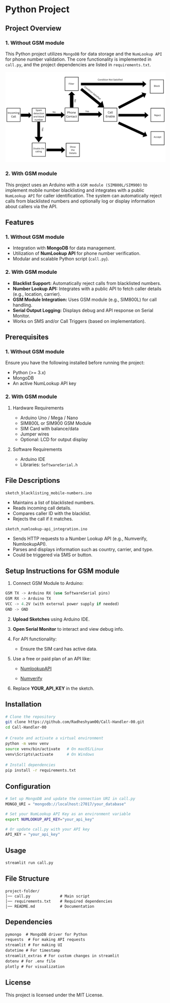 # Python Project

## Project Overview
### 1. Without GSM module
This Python project utilizes `MongoDB` for data storage and the `NumLookup API` for phone number validation. The core functionality is implemented in `call.py`, and the project dependencies are listed in `requirements.txt`.

![Flowchart](<Call Incoming.png>)
### 2. With GSM module
This project uses an Arduino with a `GSM module (SIM800L/SIM900)` to implement mobile number blacklisting and integrates with a public `NumLookup API` for caller identification. The system can automatically reject calls from blacklisted numbers and optionally log or display information about callers via the API.

## Features
### 1. Without GSM module
- Integration with **MongoDB** for data management.
- Utilization of **NumLookup API** for phone number verification.
- Modular and scalable Python script (`call.py`).

### 2. With GSM module
- **Blacklist Support:** Automatically reject calls from blacklisted numbers.
- **Number Lookup API:** Integrates with a public API to fetch caller details (e.g., location, carrier).
- **GSM Module Integration:** Uses GSM module (e.g., SIM800L) for call handling.
- **Serial Output Logging:** Displays debug and API response on Serial Monitor.
- Works on SMS and/or Call Triggers (based on implementation).

## Prerequisites
### 1. Without GSM module
Ensure you have the following installed before running the project:

- Python (>= 3.x)
- MongoDB
- An active NumLookup API key

### 2. With GSM module
1. Hardware Requirements

    - Arduino Uno / Mega / Nano
    - SIM800L or SIM900 GSM Module
    - SIM Card with balance/data
    - Jumper wires
    - Optional: LCD for output display

2. Software Requirements

    - Arduino IDE
    - Libraries:
    `SoftwareSerial.h`

## File Descriptions
`sketch_blacklisting_mobile-numbers.ino`
- Maintains a list of blacklisted numbers.
- Reads incoming call details.
- Compares caller ID with the blacklist.
- Rejects the call if it matches.

`sketch_numlookup-api_integration.ino`
- Sends HTTP requests to a Number Lookup API (e.g., Numverify, NumlookupAPI).
- Parses and displays information such as country, carrier, and type.
- Could be triggered via SMS or button.

## Setup Instructions for GSM module
1. Connect GSM Module to Arduino:
```rust
GSM TX -> Arduino RX (use SoftwareSerial pins)
GSM RX -> Arduino TX
VCC -> 4.2V (with external power supply if needed)
GND -> GND
```
2. **Upload Sketches** using Arduino IDE.
3. **Open Serial Monitor** to interact and view debug info.

4. For API functionality:

    - Ensure the SIM card has active data.

5. Use a free or paid plan of an API like:

    - [NumlookupAPI](https://numlookupapi.com/)

    - [Numverify](https://numverify.com/)

5. Replace **YOUR_API_KEY** in the sketch.

## Installation

```sh
# Clone the repository
git clone https://github.com/Radheshyam00/Call-Handler-00.git
cd Call-Handler-00

# Create and activate a virtual environment
python -m venv venv
source venv/bin/activate   # On macOS/Linux
venv\Scripts\activate      # On Windows

# Install dependencies
pip install -r requirements.txt
```

## Configuration

```python
# Set up MongoDB and update the connection URI in call.py
MONGO_URI = "mongodb://localhost:27017/your_database"
```

```sh
# Set your NumLookup API Key as an environment variable
export NUMLOOKUP_API_KEY="your_api_key"
```

```python
# Or update call.py with your API key
API_KEY = "your_api_key"
```

## Usage

```sh
streamlit run call.py
```

## File Structure

```
project-folder/
│── call.py             # Main script
│── requirements.txt    # Required dependencies
│── README.md           # Documentation
```

## Dependencies

```txt
pymongo  # MongoDB driver for Python
requests  # For making API requests
streamlit # For making UI
datetime # For timestamp
streamlit_extras # For custom changes in streamlit
dotenv # For .env file
plotly # For visualization
```

## License

This project is licensed under the MIT License.

